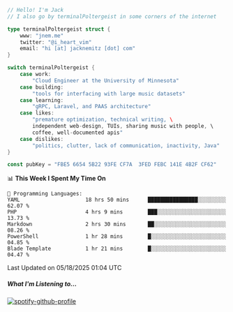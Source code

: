 ```go
// Hello! I'm Jack
// I also go by terminalPoltergeist in some corners of the internet

type terminalPoltergeist struct {
    www: "jnem.me"
    twitter: "@i_heart_vim"
    email: "hi [at] jacknemitz [dot] com"
}

switch terminalPoltergeist {
    case work:
        "Cloud Engineer at the University of Minnesota"
    case building:
        "tools for interfacing with large music datasets"
    case learning:
        "gRPC, Laravel, and PAAS architecture"
    case likes:
        "premature optimization, technical writing, \
        independent web-design, TUIs, sharing music with people, \
        coffee, well-documented apis"
    case dislikes:
        "politics, clutter, lack of communication, inactivity, Java"
}

const pubKey = "FBE5 6654 5B22 93FE CF7A  3FED FEBC 141E 4B2F CF62"
```

<!--START_SECTION:waka-->
📊 **This Week I Spent My Time On** 

```text
💬 Programming Languages: 
YAML                     18 hrs 50 mins      ████████████████░░░░░░░░░   62.07 % 
PHP                      4 hrs 9 mins        ███░░░░░░░░░░░░░░░░░░░░░░   13.73 % 
Markdown                 2 hrs 30 mins       ██░░░░░░░░░░░░░░░░░░░░░░░   08.26 % 
PowerShell               1 hr 28 mins        █░░░░░░░░░░░░░░░░░░░░░░░░   04.85 % 
Blade Template           1 hr 21 mins        █░░░░░░░░░░░░░░░░░░░░░░░░   04.47 % 
```


 Last Updated on 05/18/2025 01:04 UTC
<!--END_SECTION:waka-->

##### What I'm Listening to...

[![spotify-github-profile](https://jnem.me/listening-item?maxAge=2592000)](https://jnem.me/listening)
